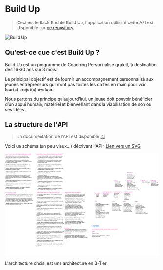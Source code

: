 # Build Up

> Ceci est le Back End de Build Up, l'application utilisant cette API est disponible sur [ce repository](https://github.com/Feldrise/BuildUp-App)

![Build Up](https://cdn.discordapp.com/attachments/743784793388613663/813463943414284358/Mockup_v2.3.jpg)

## Qu'est-ce que c'est Build Up ?
Build Up est un programme de Coaching Personnalisé gratuit, à destination des 16-30 ans sur 3 mois.

Le prinicipal objectif est de fournir un accompagnement personnalisé aux jeunes entrepreneurs qui n’ont pas toutes les cartes en main pour voir leur(s) projet(s) évoluer.

Nous partons du principe qu’aujourd’hui, un jeune doit pouvoir bénéficier d’un appui humain, matériel et bienveillant dans la viabilisation de son ou ses idées.

## La structure de l'API
> La documentation de l'API est disponible [ici](https://api.new-talents.fr/documentation)

Voici un schéma (un peu vieux...) décrivant l'API : [Lien vers un SVG](https://drive.google.com/file/d/1m8fFWuQsSNJmNGm_lfcJYlNGrae9jR0e/view?usp=sharing)

![Architecture API BuildUp](https://github.com/Feldrise/BuildUp/blob/master/api_2.png)

L'architecture choisi est une architecture en 3-Tier
